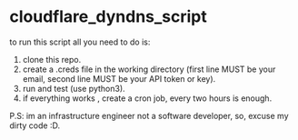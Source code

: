 # cloudflare_dyndns_script

to run this script all you need to do is:
1. clone this repo.
2. create a .creds file in the working directory (first line MUST be your email, second line MUST be your API token or key).
3. run and test (use python3).
4. if everything works , create a cron job, every two hours is enough.

P.S: im an infrastructure engineer not a software developer, so, excuse my dirty code :D.
